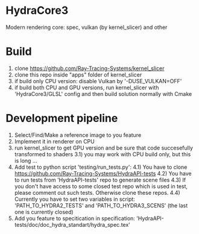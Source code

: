 # HydraCore3
Modern rendering core: spec, vulkan (by kernel_slicer) and other

# Build
1) clone https://github.com/Ray-Tracing-Systems/kernel_slicer
2) clone this repo inside "apps" folder of kernel_slicer
3) if build only CPU version: disable Vulkan by '-DUSE_VULKAN=OFF'
4) if build both CPU and GPU versions, run kernel_slicer with 'HydraCore3/GLSL' config and then build solution normally with Cmake

# Development pipeline
1) Select/Find/Make a reference image to you feature
2) Implement it in renderer on CPU
3) run kernel_slicer to get GPU version and be sure that code succesefully transformed to shaders
  3.1) you may work with CPU build only, but this is long ...  
4) Add test to python script 'testing/run_tests.py':
  4.1) You have to clone https://github.com/Ray-Tracing-Systems/HydraAPI-tests
  4.2) You have to run tests from 'HydraAPI-tests' repo to generate scene files
  4.3) If you don't have access to some closed test repo which is used in test, please comment out such tests. Otherwise clone these repos.
  4.4) Currently you have to set two variables in script: 'PATH_TO_HYDRA2_TESTS' and 'PATH_TO_HYDRA3_SCENS' (the last one is currently closed)
5) Add you feature to specitication in specification: 'HydraAPI-tests/doc/doc_hydra_standart/hydra_spec.tex' 

